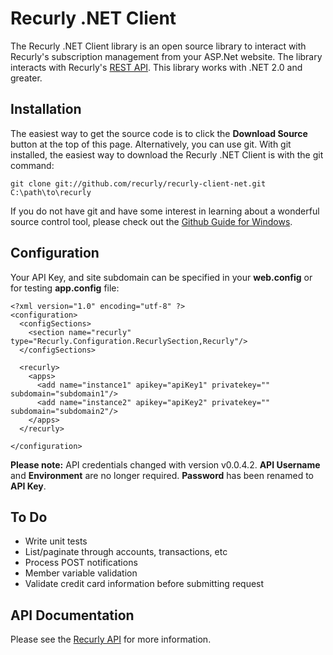 ﻿# Recurly .NET Client

The Recurly .NET Client library is an open source library to interact with Recurly's subscription management from your ASP.Net website.
The library interacts with Recurly's [REST API](http://support.recurly.com/faqs/api).  This library works with .NET 2.0 and greater.

## Installation

The easiest way to get the source code is to click the **Download Source** button at the top of this page.  Alternatively, you can use git.
With git installed, the easiest way to download the Recurly .NET Client is with the git command:

    git clone git://github.com/recurly/recurly-client-net.git C:\path\to\recurly

If you do not have git and have some interest in learning about a wonderful source control tool, please check out the
[Github Guide for Windows](http://github.com/guides/using-git-and-github-for-the-windows-for-newbies).

## Configuration

Your API Key, and site subdomain can be specified in your **web.config** or for testing **app.config** file:

    <?xml version="1.0" encoding="utf-8" ?>
    <configuration>
      <configSections>
        <section name="recurly" type="Recurly.Configuration.RecurlySection,Recurly"/>
      </configSections>      
      
      <recurly>
        <apps>
          <add name="instance1" apikey="apiKey1" privatekey="" subdomain="subdomain1"/>
          <add name="instance2" apikey="apiKey2" privatekey="" subdomain="subdomain2"/>
        </apps>
      </recurly>
    
    </configuration>

__Please note:__ API credentials changed with version v0.0.4.2. **API Username** and **Environment** are no longer required. **Password** has been renamed to **API Key**.

## To Do

* Write unit tests
* List/paginate through accounts, transactions, etc
* Process POST notifications
* Member variable validation
* Validate credit card information before submitting request


## API Documentation

Please see the [Recurly API](http://docs.recurly.com/api/basics/) for more information.
